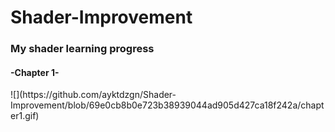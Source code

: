 # Shader-Improvement

<h3>My shader learning progress</h3>

<h4>-Chapter 1-</h4>
![](https://github.com/ayktdzgn/Shader-Improvement/blob/69e0cb8b0e723b38939044ad905d427ca18f242a/chapter1.gif)
